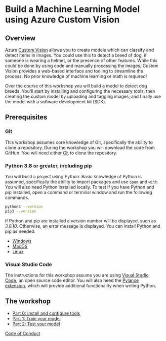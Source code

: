 # Build a Machine Learning Model using Azure Custom Vision

## Overview

Azure [Custom Vision](https://docs.microsoft.com/azure/cognitive-services/custom-vision-service/?WT.mc_id=academic-49102-chrhar) allows you to create models which can classify and detect items in images. You could use this to detect a breed of dog, if someone is wearing a helmet, or the presence of other features. While this could be done by using code and manually processing the images, Custom Vision provides a web-based interface and tooling to streamline the process. No prior knowledge of machine learning or math is required!

Over the course of this workshop you will build a model to detect dog breeds. You'll start by installing and configuring the necessary tools, then creating the custom model by uploading and tagging images, and finally use the model with a software development kit (SDK).

## Prerequisites

### Git

This workshop assumes core knowledge of Git, specifically the ability to clone a repository. During the workshop you will download the code from GitHub. You will need either [Git](https://git-scm.com/) to clone the repository.

### Python 3.8 or greater, including pip

You will build a project using Python. Basic knowledge of Python is assumed, specifically the ability to import packages and use `open` and `with`. You will also need Python installed locally. To test if you have Python and pip installed, open a command or terminal window and run the following commands.

```bash
python3 --version
pip3 --version
```

If Python and pip are installed a version number will be displayed, such as *3.8.10*. Otherwise, an error message is displayed. You can install Python and pip as needed:

- [Windows](https://docs.microsoft.com/windows/python/beginners?WT.mc_id=academic-49102-chrhar#install-python)
- [MacOS](https://www.python.org/downloads/macos/)
- [Linux](https://packaging.python.org/guides/installing-using-linux-tools/)

### Visual Studio Code

The instructions for this workshop assume you are using [Visual Studio Code](https://code.visualstudio.com?WT.mc_id=academic-49102-chrhar), an open source code editor. You will also need the [Pylance extension](https://marketplace.visualstudio.com/items?itemName=ms-python.vscode-pylance&WT.mc_id=academic-49102-chrhar), which will provide additional functionality when writing Python.

## The workshop

- [Part 0: Install and configure tools](./setup.md)
- [Part 1: Train your model](./train.md)
- [Part 2: Test your model](./predict.md)


[Code of Conduct](../../CODE_OF_CONDUCT.md)
